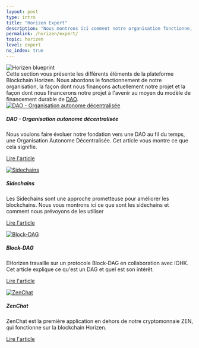 ```yaml
---
layout: post
type: intro
title: "Horizen Expert"
description: "Nous montrons ici comment notre organisation fonctionne, comment nous la finançons et les défis d'inginérie que nous rencontrons."
permalink: /horizen/expert/
topic: horizen
level: expert
no_index: true
---
```


<div class="row mb-3">
    <div class="col-md-3">
        <img src="/assets/img/icons/topics/horizen-bp.svg" alt="Horizen blueprint" class="lead-icon"/>
    </div>
    <div class="col-md-9 lead">
        Cette section vous présente les différents éléments de la plateforme Blockchain Horizen. Nous abordons le fonctionnement de notre organisation, la façon dont nous finançons actuellement notre projet et la façon dont nous financerons notre projet à l'avenir au moyen du modèle de financement durable de <a href="{{ site.baseurl }}{% post_url /horizen/expert/2028-01-01-dao-decentralized-autonomous-organization %}">DAO</a>.
    </div>
</div>


<div class="row mt-5">
    <div class="col-md-3">
        <a href="{{ site.baseurl }}{% post_url /horizen/expert/2028-01-01-dao-decentralized-autonomous-organization %}">
            <img src="/assets/post_files/horizen/expert/intro/dao.svg" alt="DAO - Organisation autonome décentralisée" />
        </a>
    </div>
    <div class="col-md-9">
        <h5 class="intro-article-title">DAO - Organisation autonome décentralisée</h5>
        <p class="mb-1">
            Nous voulons faire évoluer notre fondation vers une DAO au fil du temps, une Organisation Autonome Décentralisée. Cet article vous montre ce que cela signifie.
        </p>
        <p class="mb-0">
            <a class="font-weight-bold" href="{{ site.baseurl }}{% post_url /horizen/expert/2028-01-01-dao-decentralized-autonomous-organization %}">Lire l'article</a>
        </p>
    </div>
</div>

<div class="row mt-5">
    <div class="col-md-3">
        <a href="{{ site.baseurl }}{% post_url /horizen/expert/2028-01-03-sidechains %}">
            <img src="/assets/post_files/horizen/expert/intro/sidechains.svg" alt="Sidechains" />
        </a>
    </div>
    <div class="col-md-9">
        <h5 class="intro-article-title">Sidechains</h5>
        <p class="mb-1">
            Les Sidechains sont une approche prometteuse pour améliorer les blockchains. Nous vous montrons ici ce que sont les sidechains et comment nous prévoyons de les utiliser
        </p>
        <p class="mb-0">
            <a class="font-weight-bold" href="{{ site.baseurl }}{% post_url /horizen/expert/2028-01-03-sidechains %}">Lire l'article</a>
        </p>
    </div>
</div>

<div class="row mt-5">
    <div class="col-md-3">
        <a href="{{ site.baseurl }}{% post_url /horizen/expert/2028-01-02-block-dag %}">
            <img src="/assets/post_files/horizen/expert/intro/dag.svg" alt="Block-DAG" />
        </a>
    </div>
    <div class="col-md-9">
        <h5 class="intro-article-title">Block-DAG</h5>
        <p class="mb-1">
            EHorizen travaille sur un protocole Block-DAG en collaboration avec IOHK. Cet article explique ce qu'est un DAG et quel est son intérêt.
        </p>
        <p class="mb-0">
            <a class="font-weight-bold" href="{{ site.baseurl }}{% post_url /horizen/expert/2028-01-02-block-dag %}">Lire l'article</a>
        </p>
    </div>
</div>

<div class="row mt-5">
    <div class="col-md-3">
        <a href="{{ site.baseurl }}{% post_url /horizen/expert/2028-01-04-zenchat %}">
            <img src="/assets/post_files/horizen/expert/intro/zenchat.svg" alt="ZenChat" />
        </a>
    </div>
    <div class="col-md-9">
        <h5 class="intro-article-title">ZenChat</h5>
        <p class="mb-1">
            ZenChat est la première application en dehors de notre cryptomonnaie ZEN, qui fonctionne sur la blockchain Horizen.
        </p>
        <p class="mb-0">
            <a class="font-weight-bold" href="{{ site.baseurl }}{% post_url /horizen/expert/2028-01-04-zenchat %}">Lire l'article</a>
        </p>
    </div>
</div>
